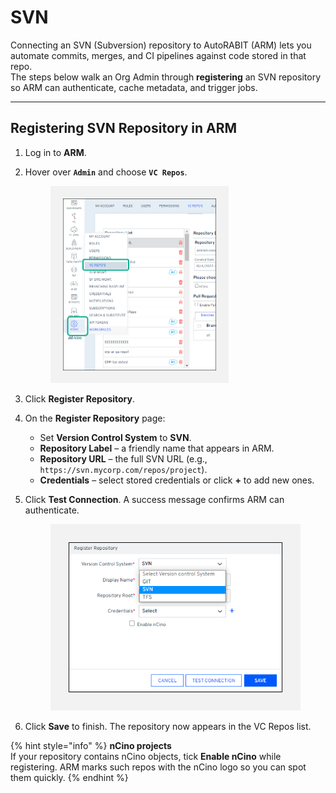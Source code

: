 # SVN

Connecting an SVN (Subversion) repository to AutoRABIT (ARM) lets you automate commits, merges, and CI pipelines against code stored in that repo.\
The steps below walk an Org Admin through **registering** an SVN repository so ARM can authenticate, cache metadata, and trigger jobs.

***

## Registering SVN Repository in ARM <a href="#registering-svn-repository-in-arm" id="registering-svn-repository-in-arm"></a>

1. Log in to **ARM**.
2.  Hover over **`Admin`** and choose **`VC Repos`**.

    <figure><img src="../../../../../.gitbook/assets/image (676).png" alt="VC Repos menu item highlighted in the Admin module" width="285"><figcaption></figcaption></figure>
3. Click **Register Repository**.
4. On the **Register Repository** page:
   * Set **Version Control System** to **SVN**.
   * **Repository Label** – a friendly name that appears in ARM.
   * **Repository URL** – the full SVN URL (e.g., `https://svn.mycorp.com/repos/project`).
   * **Credentials** – select stored credentials or click **+** to add new ones.
5.  Click **Test Connection**. A success message confirms ARM can authenticate.

    <figure><img src="../../../../../.gitbook/assets/image (677).png" alt="Register Repository form for SVN with Test Connection button" width="413"><figcaption></figcaption></figure>
6. Click **Save** to finish. The repository now appears in the VC Repos list.

{% hint style="info" %}
**nCino projects**\
If your repository contains nCino objects, tick **Enable nCino** while registering. ARM marks such repos with the nCino logo so you can spot them quickly.
{% endhint %}
